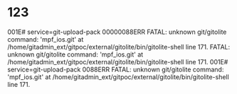 # 123

001E# service=git-upload-pack
00000088ERR FATAL: unknown git/gitolite command: 'mpf_ios.git'
 at /home/gitadmin_ext/gitpoc/external/gitolite/bin/gitolite-shell line 171.
FATAL: unknown git/gitolite command: 'mpf_ios.git'
 at /home/gitadmin_ext/gitpoc/external/gitolite/bin/gitolite-shell line 171.
001E# service=git-upload-pack
0088ERR FATAL: unknown git/gitolite command: 'mpf_ios.git'
 at /home/gitadmin_ext/gitpoc/external/gitolite/bin/gitolite-shell line 171.
